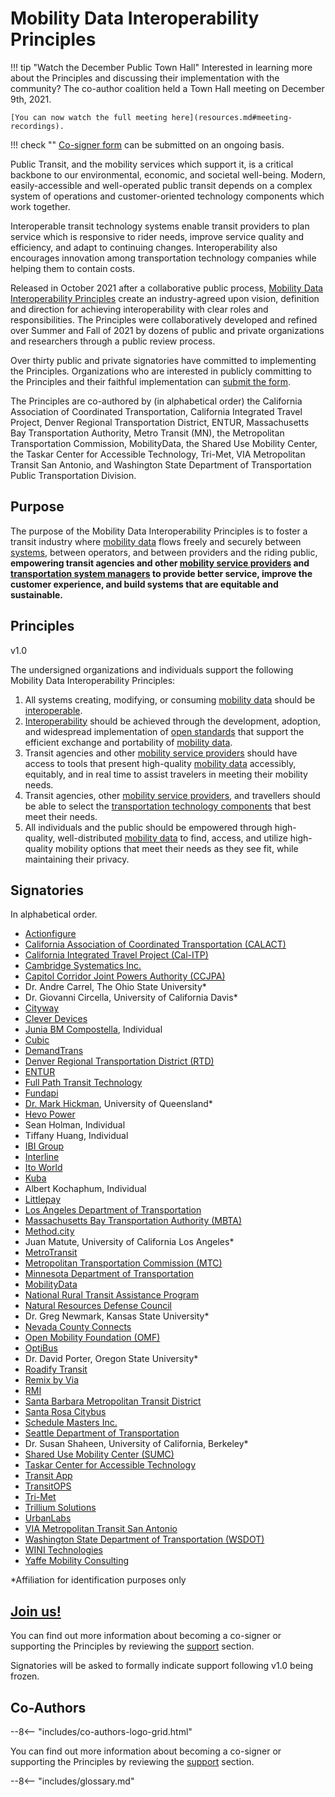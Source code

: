 # Mobility Data Interoperability Principles

!!! tip "Watch the December Public Town Hall"
    Interested in learning more about the Principles and discussing their implementation with the community?  The co-author coalition held a Town Hall meeting on December 9th, 2021.

    [You can now watch the full meeting here](resources.md#meeting-recordings).

!!! check ""
    [Co-signer form](https://forms.gle/TW5f25cUR12GTiCB6) can be submitted on an ongoing basis.

Public Transit, and the mobility services which support it, is a critical backbone to our environmental, economic, and societal well-being.  Modern, easily-accessible and well-operated public transit depends on a complex system of operations and customer-oriented technology components which work together.  

Interoperable transit technology systems enable transit providers to plan service which is responsive to rider needs, improve service quality and efficiency, and adapt to continuing changes.  Interoperability also encourages innovation among transportation technology companies while helping them to contain costs.

Released in October 2021 after a collaborative public process, [Mobility Data Interoperability Principles](http:interoperablemobility.org) create an industry-agreed upon vision, definition and direction for achieving interoperability with clear roles and responsibilities. The Principles were collaboratively developed and refined over Summer and Fall of 2021 by dozens of public and private organizations and researchers through a public review process.  

Over thirty public and private signatories have committed to implementing the Principles.  Organizations who are interested in publicly committing to the Principles and their faithful implementation can [submit the form](https://forms.gle/TW5f25cUR12GTiCB6).  

The Principles are co-authored by (in alphabetical order) the California Association of Coordinated Transportation, California Integrated Travel Project, Denver Regional Transportation District,  ENTUR, Massachusetts Bay Transportation Authority, Metro Transit (MN), the Metropolitan Transportation Commission, MobilityData, the Shared Use Mobility Center, the Taskar Center for Accessible Technology, Tri-Met, VIA Metropolitan Transit San Antonio, and Washington State Department of Transportation Public Transportation Division.  

## Purpose

The purpose of the Mobility Data Interoperability Principles is to foster a transit industry where [mobility data](definitions.md#mobility_data) flows freely and securely between [systems](definitions.md#mobility_technology_system), between operators, and between providers and the riding public, **empowering transit agencies and other [mobility service providers](definitions.md#mobility_service_provider) and [transportation system managers](definitions.md#transportation_system_manager) to provide better service, improve the customer experience, and build systems that are equitable and sustainable.**

## Principles

<span class="version-tag">v1.0</span>

The undersigned organizations and individuals support the following Mobility Data Interoperability Principles:

1. All systems creating, modifying, or consuming [mobility data](definitions.md#mobility_data) should be [interoperable](definitions.md#interoperability).  
2. [Interoperability](definitions.md#interoperability) should be achieved through the development, adoption, and widespread implementation of [open standards](definitions.md#open_standard) that support the efficient exchange and portability of [mobility data](definitions.md#mobility_data).  
3. Transit agencies and other [mobility service providers](definitions.md#mobility_service_provider) should have access to tools that present high-quality [mobility data](definitions.md#mobility_data) accessibly, equitably, and in real time to assist travelers in meeting their mobility needs.  
4. Transit agencies, other [mobility service providers](definitions.md#mobility_service_provider), and travellers should be able to select the [transportation technology components](definitions.md#mobility_technology_component) that best meet their needs.  
5. All individuals and the public should be empowered through high-quality, well-distributed [mobility data](definitions.md#mobility_data) to find, access, and utilize high-quality mobility options that meet their needs as they see fit, while maintaining their privacy.

## Signatories

In alphabetical order.  

- [Actionfigure](https://actionfigure.ai/)  
- [California Association of Coordinated Transportation (CALACT)](http://calact.org)  
- [California Integrated Travel Project (Cal-ITP)](http://calitp.org)  
- [Cambridge Systematics Inc.](http://camsys.software/)  
- [Capitol Corridor Joint Powers Authority (CCJPA)](http://capitolcorridor.org)  
- Dr. Andre Carrel, The Ohio State University\*  
- Dr. Giovanni Circella, University of California Davis\*  
- [Cityway](https://cityway.io/)  
- [Clever Devices](https://cleverdevices.com)  
- [Junia BM Compostella](https://3rev.ucdavis.edu/people/junia-compostella), Individual
- [Cubic](http://cubic.com)  
- [DemandTrans](http://demandtrans.com)
- [Denver Regional Transportation District (RTD)](https://www.rtd-denver.com/)  
- [ENTUR](https://entur.no/)  
- [Full Path Transit Technology](http://fullpath.io)  
- [Fundapi](http://fundapi.org)  
- [Dr. Mark Hickman](https://researchers.uq.edu.au/researcher/2972), University of Queensland\*  
- [Hevo Power](http://hevopower.com)  
- Sean Holman, Individual  
- Tiffany Huang, Individual  
- [IBI Group](https://www.ibigroup.com)  
- [Interline](https://interline.io)  
- [Ito World](https://www.itoworld.com/)  
- [Kuba](https://www.kubapay.com/)  
- Albert Kochaphum, Individual  
- [Littlepay](https://littlepay.com/)  
- [Los Angeles Department of Transportation](https://ladot.lacity.org/)  
- [Massachusetts Bay Transportation Authority (MBTA)](https://www.mbta.com/)  
- [Method.city](https://method.city/)  
- Juan Matute, University of California Los Angeles*  
- [MetroTransit](http://metrotransit.org)  
- [Metropolitan Transportation Commission (MTC)](http://bayareametro.gov)  
- [Minnesota Department of Transportation](https://www.dot.state.mn.us/)  
- [MobilityData](http://mobilitydata.org)  
- [National Rural Transit Assistance Program](https://www.nationalrtap.org/)  
- [Natural Resources Defense Council](http://www.nrdc.org)  
- Dr. Greg Newmark, Kansas State University\*  
- [Nevada County Connects](https://www.mynevadacounty.com/2257/Transit-Services)  
- [Open Mobility Foundation (OMF)](https://www.openmobilityfoundation.org/)  
- [OptiBus](http://www.optibus.com)  
- Dr. David Porter, Oregon State University*  
- [Roadify Transit](https://www.roadify.com/)  
- [Remix by Via](http://remix.com)  
- [RMI](http://rmi.org)  
- [Santa Barbara Metropolitan Transit District](http://sbmtd.gov)  
- [Santa Rosa Citybus](https://srcity.org/1036/Transit-and-CityBus)  
- [Schedule Masters Inc.](http://themasterscheduler.com)  
- [Seattle Department of Transportation](https://www.seattle.gov/transportation)  
- Dr. Susan Shaheen, University of California, Berkeley*  
- [Shared Use Mobility Center (SUMC)](https://sharedusemobilitycenter.org/)  
- [Taskar Center for Accessible Technology](https://tcat.cs.washington.edu/)  
- [Transit App](http://transitapp.com)  
- [TransitOPS](https://transitops.co/)  
- [Tri-Met](https://trimet.org/)  
- [Trillium Solutions](https://trilliumtransit.com/)  
- [UrbanLabs](https://urbanlabs.io)  
- [VIA Metropolitan Transit San Antonio](https://www.viainfo.net/)  
- [Washington State Department of Transportation (WSDOT)](https://wsdot.wa.gov/)  
- [WINI Technologies](http://www.winitechnologies.com/)  
- [Yaffe Mobility Consulting](http://ymobility.info)  

*Affiliation for identification purposes only

## [**Join us!**](https://forms.gle/TW5f25cUR12GTiCB6)

You can find out more information about becoming a co-signer or supporting the Principles by reviewing the [support](support.md) section.  

Signatories will be asked to formally indicate support following v1.0 being frozen.

## Co-Authors

--8<-- "includes/co-authors-logo-grid.html"

You can find out more information about becoming a co-signer or supporting the Principles by reviewing the [support](support.md) section.

--8<-- "includes/glossary.md"
